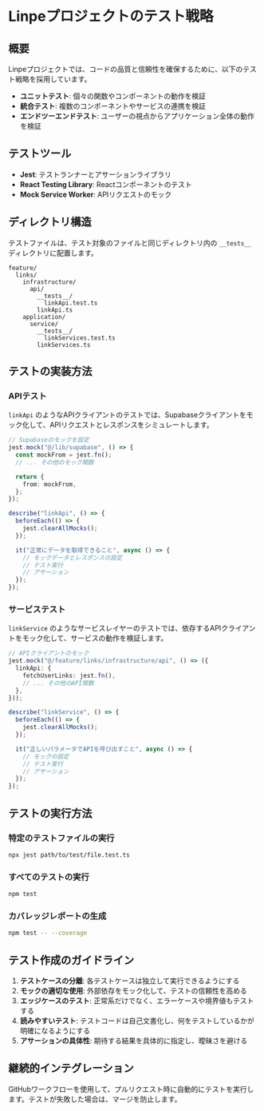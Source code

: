 # Linpeプロジェクトのテスト戦略

## 概要

Linpeプロジェクトでは、コードの品質と信頼性を確保するために、以下のテスト戦略を採用しています。

- **ユニットテスト**: 個々の関数やコンポーネントの動作を検証
- **統合テスト**: 複数のコンポーネントやサービスの連携を検証
- **エンドツーエンドテスト**: ユーザーの視点からアプリケーション全体の動作を検証

## テストツール

- **Jest**: テストランナーとアサーションライブラリ
- **React Testing Library**: Reactコンポーネントのテスト
- **Mock Service Worker**: APIリクエストのモック

## ディレクトリ構造

テストファイルは、テスト対象のファイルと同じディレクトリ内の `__tests__`
ディレクトリに配置します。

```
feature/
  links/
    infrastructure/
      api/
        __tests__/
          linkApi.test.ts
        linkApi.ts
    application/
      service/
        __tests__/
          linkServices.test.ts
        linkServices.ts
```

## テストの実装方法

### APIテスト

`linkApi`
のようなAPIクライアントのテストでは、Supabaseクライアントをモック化して、APIリクエストとレスポンスをシミュレートします。

```typescript
// Supabaseのモックを設定
jest.mock("@/lib/supabase", () => {
  const mockFrom = jest.fn();
  // ... その他のモック関数

  return {
    from: mockFrom,
  };
});

describe("linkApi", () => {
  beforeEach(() => {
    jest.clearAllMocks();
  });

  it("正常にデータを取得できること", async () => {
    // モックデータとレスポンスの設定
    // テスト実行
    // アサーション
  });
});
```

### サービステスト

`linkService`
のようなサービスレイヤーのテストでは、依存するAPIクライアントをモック化して、サービスの動作を検証します。

```typescript
// APIクライアントのモック
jest.mock("@/feature/links/infrastructure/api", () => ({
  linkApi: {
    fetchUserLinks: jest.fn(),
    // ... その他のAPI関数
  },
}));

describe("linkService", () => {
  beforeEach(() => {
    jest.clearAllMocks();
  });

  it("正しいパラメータでAPIを呼び出すこと", async () => {
    // モックの設定
    // テスト実行
    // アサーション
  });
});
```

## テストの実行方法

### 特定のテストファイルの実行

```bash
npx jest path/to/test/file.test.ts
```

### すべてのテストの実行

```bash
npm test
```

### カバレッジレポートの生成

```bash
npm test -- --coverage
```

## テスト作成のガイドライン

1. **テストケースの分離**: 各テストケースは独立して実行できるようにする
2. **モックの適切な使用**: 外部依存をモック化して、テストの信頼性を高める
3. **エッジケースのテスト**: 正常系だけでなく、エラーケースや境界値もテストする
4. **読みやすいテスト**: テストコードは自己文書化し、何をテストしているかが明確になるようにする
5. **アサーションの具体性**: 期待する結果を具体的に指定し、曖昧さを避ける

## 継続的インテグレーション

GitHubワークフローを使用して、プルリクエスト時に自動的にテストを実行します。テストが失敗した場合は、マージを防止します。
